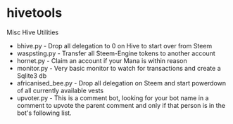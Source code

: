 # hivetools
Misc Hive Utilities

* bhive.py - Drop all delegation to 0 on Hive to start over from Steem
* waspsting.py - Transfer all Steem-Engine tokens to another account
* hornet.py - Claim an account if your Mana is within reason
* monitor.py - Very basic monitor to watch for transactions and create a Sqlite3 db
* africanised_bee.py - Drop all delegation on Steem and start powerdown of all currently available vests
* upvoter.py - This is a comment bot, looking for your bot name in a comment to upvote the parent comment and only if that person is in the bot's following list.

